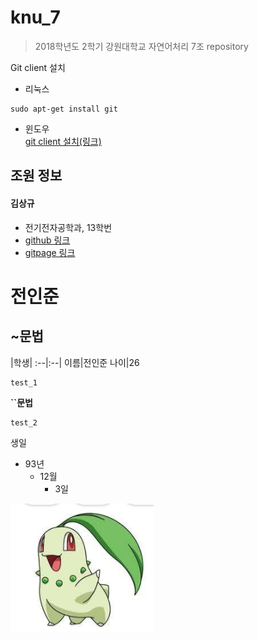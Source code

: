 # knu_7
> 2018학년도 2학기 강원대학교 자연어처리 7조 repository

Git client 설치
 - 리눅스  
 ```
 sudo apt-get install git
 ```  
 - 윈도우  
 [git client 설치(링크)](https://git-scm.com/download/win)  



## 조원 정보
#### 김상규  
 -  전기전자공학과, 13학번
 - [github 링크](https://github.com/anroniogi)
 - [gitpage 링크](https://anroniogi.github.io)  


# 전인준
## ~문법

|학생|
:--|:--|
이름|전인준
나이|26

~~~
test_1
~~~

**``문법**
```
test_2
```

생일
- 93년
  - 12월
      - 3일


![test](./test.png)
